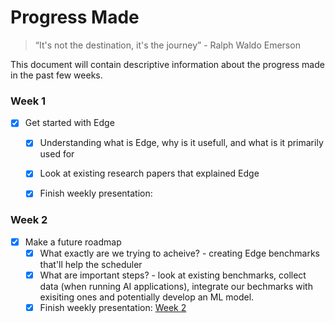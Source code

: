 # Progress Made

> “It's not the destination, it's the journey” - Ralph Waldo Emerson

This document will contain descriptive information about the progress made in the past few weeks.  


### Week 1

- [x] Get started with Edge
  - [x] Understanding what is Edge, why is it usefull, and what is it primarily used for
  - [x] Look at existing research papers that explained Edge 
  - [x] Finish weekly presentation:  


### Week 2
- [x] Make a future roadmap
  - [x] What exactly are we trying to acheive? - creating Edge benchmarks that'll help the scheduler
  - [x] What are important steps? - look at existing benchmarks, collect data (when running AI applications), integrate our bechmarks with exisiting ones and potentially develop an ML model. 
  - [x] Finish weekly presentation: [Week 2]("\weekly_presentations\Week2")